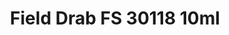 ---
layout: product
title: "Field Drab FS 30118  10ml"
price: "330" 
desc: "Acrylic Laquer 10mL"
img_path: "/assets/img/RC085.webp"
brand: "AK "
available: false
special_offer: false
new: false
soon: false
cat: "020000"
subcat: "020200"
subsubcat: "020201"
sifra: "RC085"
popular: false
---